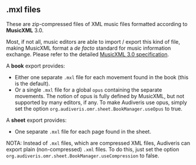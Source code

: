 ---
---
## .mxl files

These are zip-compressed files of XML music files formatted according to **MusicXML** 3.0.

Most, if not all, music editors are able to import / export this kind of file,
making MusicXML format a _de facto_ standard for music information exchange.
Please refer to the detailed
[MusicXML 3.0 specification](http://usermanuals.musicxml.com/MusicXML/MusicXML.htm).

A **book** export provides:
* Either one separate `.mxl` file for each movement found in the book (this is the default).
* Or a single `.mxl` file for a global `opus` containing the separate movements.
  The notion of opus is fully defined by MusicXML, but not supported by many editors, if any.
  To make Audiveris use opus, simply set the option `org.audiveris.omr.sheet.BookManager.useOpus`
  to true.

A **sheet** export provides:
* One separate `.mxl` file for each page found in the sheet.

NOTA: Instead of `.mxl` files, which are compressed XML files, Audiveris can export plain
(non-compressed) `.xml` files.
To do this, just set the option `org.audiveris.omr.sheet.BookManager.useCompression`
to false.
